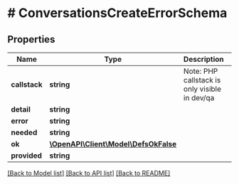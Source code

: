 # # ConversationsCreateErrorSchema

## Properties

Name | Type | Description | Notes
------------ | ------------- | ------------- | -------------
**callstack** | **string** | Note: PHP callstack is only visible in dev/qa | [optional]
**detail** | **string** |  | [optional]
**error** | **string** |  |
**needed** | **string** |  | [optional]
**ok** | [**\OpenAPI\Client\Model\DefsOkFalse**](DefsOkFalse.md) |  |
**provided** | **string** |  | [optional]

[[Back to Model list]](../../README.md#models) [[Back to API list]](../../README.md#endpoints) [[Back to README]](../../README.md)
